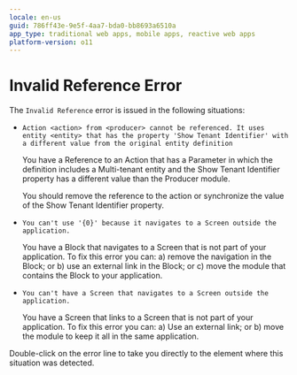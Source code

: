 ```yaml
---
locale: en-us
guid: 786ff43e-9e5f-4aa7-bda0-bb8693a6510a
app_type: traditional web apps, mobile apps, reactive web apps
platform-version: o11
---
```


# Invalid Reference Error

The `Invalid Reference` error is issued in the following situations:

* `Action <action> from <producer> cannot be referenced. It uses entity <entity> that has the property 'Show Tenant Identifier' with a different value from the original entity definition`
  
    You have a Reference to an Action that has a Parameter in which the definition includes a Multi-tenant entity and the Show Tenant Identifier property has a different value than the Producer module.

    You should remove the reference to the action or synchronize the value of the Show Tenant Identifier property.

* `You can't use '{0}' because it navigates to a Screen outside the application.`

    You have a Block that navigates to a Screen that is not part of your application. To fix this error you can: a) remove the navigation in the Block; or b) use an external link in the Block; or c) move the module that contains the Block to your application.

* `You can't have a Screen that navigates to a Screen outside the application.`

    You have a Screen that links to a Screen that is not part of your application. To fix this error you can: a) Use an external link; or b) move the module to keep it all in the same application.


Double-click on the error line to take you directly to the element where this situation was detected.
